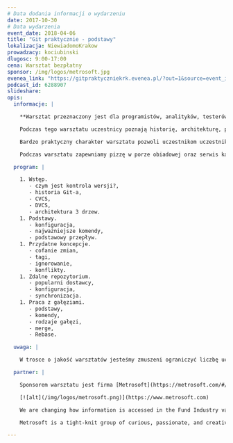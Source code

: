 ```yaml
---
# Data dodania informacji o wydarzeniu
date: 2017-10-30
# Data wydarzenia
event_date: 2018-04-06
title: "Git praktycznie - podstawy"
lokalizacja: NiewiadomoKrakow
prowadzacy: kociubinski
dlugosc: 9:00-17:00
cena: Warsztat bezpłatny
sponsor: /img/logos/metrosoft.jpg
evenea_link: "https://gitpraktyczniekrk.evenea.pl/?out=1&source=event_iframe"
podcast_id: 6288907
slideshare:
opis:
  informacje: |

    **Warsztat przeznaczony jest dla programistów, analityków, testerów, oraz innych osób chcących w maksymalnym stopniu wykorzystać możliwości oferowanych przez system kontroli wersji Git.**

    Podczas tego warsztatu uczestnicy poznają historię, architekturę, podstawową konfigurację, komendy, przepływy pracy oraz inne ważne zagadnienia związane z tym narzędziem.

    Bardzo praktyczny charakter warsztatu pozwoli uczestnikom uczestnikom na przećwiczenie nowo nabytych umiejętności oraz swobodnie korzystać z systemem kontroli wersji Git w swojej codziennej pracy.

    Podczas warsztatu zapewniamy pizzę w porze obiadowej oraz serwis kawowy :)

  program: |

    1. Wstęp.
       - czym jest kontrola wersji?,
       - historia Git-a,
       - CVCS,
       - DVCS,
       - architektura 3 drzew.
    1. Podstawy.
       - konfiguracja,
       - najważniejsze komendy,
       - podstawowy przepływ.
    1. Przydatne koncepcje.
       - cofanie zmian,
       - tagi,
       - ignorowanie,
       - konflikty.
    1. Zdalne repozytorium.
       - popularni dostawcy,
       - konfiguracja,
       - synchronizacja.
    1. Praca z gałęziami.
       - podstawy,
       - komendy,
       - rodzaje gałęzi,
       - merge,
       - Rebase.

  uwaga: |

    W trosce o jakość warsztatów jesteśmy zmuszeni ograniczyć liczbę uczestników. **Kwalifikacja odbywa się na podstawie odpowiedzi udzielonych w formularzu zgłoszeniowym oraz - w dalszym kroku - kolejności zgłoszeń.** Potwierdzenie udziału w warsztatach wraz z instrukcją przygotowania środowiska otrzymasz najpóźniej na 7 dni przed planowaną datą wydarzenia.

  partner: |

    Sponsorem warsztatu jest firma [Metrosoft](https://metrosoft.com/#/).

    [![alt](/img/logos/metrosoft.png)](https://www.metrosoft.com)

    We are changing how information is accessed in the Fund Industry value chain. By combining applicable leading edge technology with our knowledge and creativity, we are simplifying and automating business processes to reduce cost of investing and increase transparency. We are adding value globally.

    Metrosoft is a tight-knit group of curious, passionate, and creative professionals. We are open and collaborative. We use our collective industry experience and superior technical expertise to create compelling solutions on the Fundsphere® platform. We question everything.

---
```

